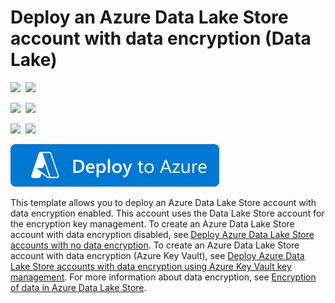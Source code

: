 # Deploy an Azure Data Lake Store account with data encryption (Data Lake)

<IMG SRC="https://azurequickstartsservice.blob.core.windows.net/badges/101-data-lake-store-encryption-adls/PublicLastTestDate.svg" />&nbsp;
<IMG SRC="https://azurequickstartsservice.blob.core.windows.net/badges/101-data-lake-store-encryption-adls/PublicDeployment.svg" />&nbsp;

<IMG SRC="https://azurequickstartsservice.blob.core.windows.net/badges/101-data-lake-store-encryption-adls/FairfaxLastTestDate.svg" />&nbsp;
<IMG SRC="https://azurequickstartsservice.blob.core.windows.net/badges/101-data-lake-store-encryption-adls/FairfaxDeployment.svg" />&nbsp;

<IMG SRC="https://azurequickstartsservice.blob.core.windows.net/badges/101-data-lake-store-encryption-adls/BestPracticeResult.svg" />&nbsp;
<IMG SRC="https://azurequickstartsservice.blob.core.windows.net/badges/101-data-lake-store-encryption-adls/CredScanResult.svg" />&nbsp;

<a href="https://portal.azure.com/#create/Microsoft.Template/uri/https%3A%2F%2Fraw.githubusercontent.com%2FAzure%2Fazure-quickstart-templates%2Fmaster%2F101-data-lake-store-encryption-a%2Fazuredeploy.json" target="_blank">
    <img src="https://raw.githubusercontent.com/Azure/azure-quickstart-templates/master/1-CONTRIBUTION-GUIDE/images/deploytoazure.svg"/>
</a>

This template allows you to deploy an Azure Data Lake Store account with data encryption enabled. This account uses the Data Lake Store account for the encryption key management. To create an Azure Data Lake Store account with data encryption disabled, see [Deploy Azure Data Lake Store accounts with no data encryption](https://azure.microsoft.com/resources/templates/101-data-lake-store-no-encryption/). To create an Azure Data Lake Store account with data encryption (Azure Key Vault), see [Deploy Azure Data Lake Store accounts with data encryption using Azure Key Vault key management](https://azure.microsoft.com/resources/templates/101-data-lake-store-encryption-key-vault/). For more information about data encryption, see [Encryption of data in Azure Data Lake Store](https://docs.microsoft.com/azure/data-lake-store/data-lake-store-encryption).

